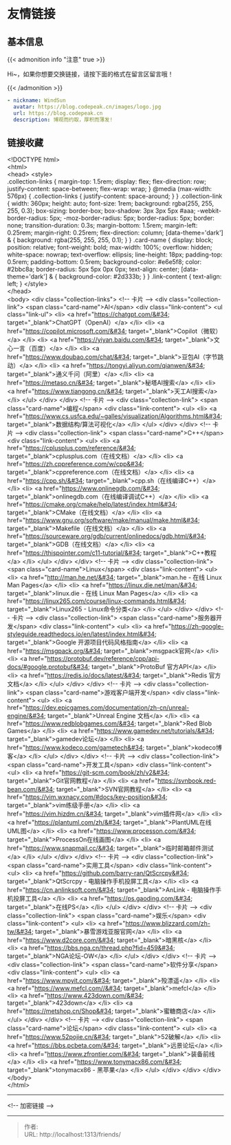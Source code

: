 # 友情链接



## 基本信息
{{&lt; admonition info &#34;注意&#34; true &gt;}}

Hi~，如果你想要交换链接，请按下面的格式在留言区留言哦！

{{&lt; /admonition &gt;}}
```yaml
- nickname: WindSun
  avatar: https://blog.codepeak.cn/images/logo.jpg
  url: https://blog.codepeak.cn
  description: 博观而约取，厚积而薄发!
```

## 链接收藏

&lt;!DOCTYPE html&gt;  
&lt;html&gt;  
&lt;head&gt;
    &lt;style&gt;  
      .collection-links {
          margin-top: 1.5rem;
          display: flex;
          flex-direction: row;
          justify-content: space-between;
          flex-wrap: wrap;
      }
      @media (max-width: 576px) {
          .collection-links {
              justify-content: space-around;
          }
      }
      .collection-link {
          width: 360px;
          height: auto;
          font-size: 1rem;
          background: rgba(255, 255, 255, 0.3);
          box-sizing: border-box;
          box-shadow: 3px 3px 5px #aaa;
          -webkit-border-radius: 5px;
          -moz-border-radius: 5px;
          border-radius: 5px;
          border: none;
          transition-duration: 0.3s;
          margin-bottom: 1.5rem;
          margin-left: 0.25rem;
          margin-right: 0.25rem;
          flex-direction: column;
          [data-theme=&#39;dark&#39;] &amp; {
            background: rgba(255, 255, 255, 0.1);
          }
      }
      .card-name {
          display: block;
          position: relative;
          font-weight: bold;
          max-width: 100%;
          overflow: hidden;
          white-space: nowrap;
          text-overflow: ellipsis;
          line-height: 18px;
          padding-top: 0.5rem;
          padding-bottom: 0.5rem;
          background-color: #e6e5f8;
          color: #2bbc8a;
          border-radius: 5px 5px 0px 0px;
          text-align: center;
          [data-theme=&#39;dark&#39;] &amp; {
            background-color: #2d333b;
          }
      }
      .link-content {
        text-align: left;
      }
    &lt;/style&gt;  
&lt;/head&gt;  
&lt;body&gt;
  &lt;div class=&#34;collection-links&#34;&gt;
    &lt;!-- 卡片 --&gt;
    &lt;div class=&#34;collection-link&#34;&gt;
      &lt;span class=&#34;card-name&#34;&gt;AI&lt;/span&gt;
      &lt;div class=&#34;link-content&#34;&gt;
        &lt;ul class=&#34;link-ul&#34;&gt;
            &lt;li&gt; &lt;a href=&#34;https://chatgpt.com/&#34; target=&#34;_blank&#34;&gt;ChatGPT（OpenAI）&lt;/a&gt; &lt;/li&gt;
            &lt;li&gt; &lt;a href=&#34;https://copilot.microsoft.com/&#34; target=&#34;_blank&#34;&gt;Copilot（微软）&lt;/a&gt; &lt;/li&gt;
            &lt;li&gt; &lt;a href=&#34;https://yiyan.baidu.com/&#34; target=&#34;_blank&#34;&gt;文心一言（百度）&lt;/a&gt; &lt;/li&gt;
            &lt;li&gt; &lt;a href=&#34;https://www.doubao.com/chat/&#34; target=&#34;_blank&#34;&gt;豆包AI（字节跳动）&lt;/a&gt; &lt;/li&gt;
            &lt;li&gt; &lt;a href=&#34;https://tongyi.aliyun.com/qianwen/&#34; target=&#34;_blank&#34;&gt;通义千问（阿里）&lt;/a&gt; &lt;/li&gt;
            &lt;li&gt; &lt;a href=&#34;https://metaso.cn/&#34; target=&#34;_blank&#34;&gt;秘塔AI搜索&lt;/a&gt; &lt;/li&gt;
            &lt;li&gt; &lt;a href=&#34;https://www.tiangong.cn/&#34; target=&#34;_blank&#34;&gt;天工AI搜索&lt;/a&gt; &lt;/li&gt;
        &lt;/ul&gt;
      &lt;/div&gt;
    &lt;/div&gt;
    &lt;!-- 卡片 --&gt;
    &lt;div class=&#34;collection-link&#34;&gt;
      &lt;span class=&#34;card-name&#34;&gt;编程&lt;/span&gt;
      &lt;div class=&#34;link-content&#34;&gt;
        &lt;ul&gt;
            &lt;li&gt; &lt;a href=&#34;https://www.cs.usfca.edu/~galles/visualization/Algorithms.html&#34; target=&#34;_blank&#34;&gt;数据结构/算法可视化&lt;/a&gt; &lt;/li&gt;
        &lt;/ul&gt;
      &lt;/div&gt;
    &lt;/div&gt;
    &lt;!-- 卡片 --&gt;
    &lt;div class=&#34;collection-link&#34;&gt;
      &lt;span class=&#34;card-name&#34;&gt;C&#43;&#43;&lt;/span&gt;
      &lt;div class=&#34;link-content&#34;&gt;
        &lt;ul&gt;
            &lt;li&gt; &lt;a href=&#34;https://cplusplus.com/reference/&#34; target=&#34;_blank&#34;&gt;cplusplus.com（在线文档）&lt;/a&gt; &lt;/li&gt;
            &lt;li&gt; &lt;a href=&#34;https://zh.cppreference.com/w/cpp&#34; target=&#34;_blank&#34;&gt;cppreference.com（在线文档）&lt;/a&gt; &lt;/li&gt;
            &lt;li&gt; &lt;a href=&#34;https://cpp.sh/&#34; target=&#34;_blank&#34;&gt;cpp.sh（在线编译C&#43;&#43;）&lt;/a&gt; &lt;/li&gt;
            &lt;li&gt; &lt;a href=&#34;https://www.onlinegdb.com/&#34; target=&#34;_blank&#34;&gt;onlinegdb.com（在线编译调试C&#43;&#43;）&lt;/a&gt; &lt;/li&gt;
            &lt;li&gt; &lt;a href=&#34;https://cmake.org/cmake/help/latest/index.html&#34; target=&#34;_blank&#34;&gt;CMake（在线文档）&lt;/a&gt; &lt;/li&gt;
            &lt;li&gt; &lt;a href=&#34;https://www.gnu.org/software/make/manual/make.html&#34; target=&#34;_blank&#34;&gt;Makefile（在线文档）&lt;/a&gt; &lt;/li&gt;
            &lt;li&gt; &lt;a href=&#34;https://sourceware.org/gdb/current/onlinedocs/gdb.html/&#34; target=&#34;_blank&#34;&gt;GDB（在线文档）&lt;/a&gt; &lt;/li&gt;
            &lt;li&gt; &lt;a href=&#34;https://thispointer.com/c11-tutorial/&#34; target=&#34;_blank&#34;&gt;C&#43;&#43;教程&lt;/a&gt; &lt;/li&gt;
        &lt;/ul&gt;
      &lt;/div&gt;
    &lt;/div&gt;
    &lt;!-- 卡片 --&gt;
    &lt;div class=&#34;collection-link&#34;&gt;
      &lt;span class=&#34;card-name&#34;&gt;Linux&lt;/span&gt;
      &lt;div class=&#34;link-content&#34;&gt;
        &lt;ul&gt;
            &lt;li&gt; &lt;a href=&#34;http://man.he.net/&#34; target=&#34;_blank&#34;&gt;man.he - 在线 Linux Man Pages&lt;/a&gt; &lt;/li&gt;
            &lt;li&gt; &lt;a href=&#34;https://linux.die.net/man/&#34; target=&#34;_blank&#34;&gt;linux.die - 在线 Linux Man Pages&lt;/a&gt; &lt;/li&gt;
            &lt;li&gt; &lt;a href=&#34;https://linux265.com/course/linux-commands.html&#34; target=&#34;_blank&#34;&gt;Linux265 - Linux命令分类&lt;/a&gt; &lt;/li&gt;
        &lt;/ul&gt;
      &lt;/div&gt;
    &lt;/div&gt;
    &lt;!-- 卡片 --&gt;
    &lt;div class=&#34;collection-link&#34;&gt;
      &lt;span class=&#34;card-name&#34;&gt;服务器开发&lt;/span&gt;
      &lt;div class=&#34;link-content&#34;&gt;
        &lt;ul&gt;
            &lt;li&gt; &lt;a href=&#34;https://zh-google-styleguide.readthedocs.io/en/latest/index.html&#34; target=&#34;_blank&#34;&gt;Google 开源项目代码风格指南&lt;/a&gt; &lt;/li&gt;
            &lt;li&gt; &lt;a href=&#34;https://msgpack.org/&#34; target=&#34;_blank&#34;&gt;msgpack官网&lt;/a&gt; &lt;/li&gt;
            &lt;li&gt; &lt;a href=&#34;https://protobuf.dev/reference/cpp/api-docs/#google.protobuf&#34; target=&#34;_blank&#34;&gt;ProtoBuf 官方API&lt;/a&gt; &lt;/li&gt;
            &lt;li&gt; &lt;a href=&#34;https://redis.io/docs/latest/&#34; target=&#34;_blank&#34;&gt;Redis 官方文档&lt;/a&gt; &lt;/li&gt;
        &lt;/ul&gt;
      &lt;/div&gt;
    &lt;/div&gt;
    &lt;!-- 卡片 --&gt;
    &lt;div class=&#34;collection-link&#34;&gt;
      &lt;span class=&#34;card-name&#34;&gt;游戏客户端开发&lt;/span&gt;
      &lt;div class=&#34;link-content&#34;&gt;
        &lt;ul&gt;
            &lt;li&gt; &lt;a href=&#34;https://dev.epicgames.com/documentation/zh-cn/unreal-engine/&#34; target=&#34;_blank&#34;&gt;Unreal Engine 文档&lt;/a&gt; &lt;/li&gt;
            &lt;li&gt; &lt;a href=&#34;https://www.redblobgames.com/&#34; target=&#34;_blank&#34;&gt;Red Blob Games&lt;/a&gt; &lt;/li&gt;
            &lt;li&gt; &lt;a href=&#34;https://www.gamedev.net/tutorials/&#34; target=&#34;_blank&#34;&gt;gamedev论坛&lt;/a&gt; &lt;/li&gt;
            &lt;li&gt; &lt;a href=&#34;https://www.kodeco.com/gametech&#34; target=&#34;_blank&#34;&gt;kodeco博客&lt;/a&gt; &lt;/li&gt;
        &lt;/ul&gt;
      &lt;/div&gt;
    &lt;/div&gt;
    &lt;!-- 卡片 --&gt;
    &lt;div class=&#34;collection-link&#34;&gt;
      &lt;span class=&#34;card-name&#34;&gt;开发工具&lt;/span&gt;
      &lt;div class=&#34;link-content&#34;&gt;
        &lt;ul&gt;
            &lt;li&gt; &lt;a href=&#34;https://git-scm.com/book/zh/v2&#34; target=&#34;_blank&#34;&gt;Git官网教程&lt;/a&gt; &lt;/li&gt;
            &lt;li&gt; &lt;a href=&#34;https://svnbook.red-bean.com/&#34; target=&#34;_blank&#34;&gt;SVN官网教程&lt;/a&gt; &lt;/li&gt;
            &lt;li&gt; &lt;a href=&#34;https://vim.wxnacy.com/#docs/key-position&#34; target=&#34;_blank&#34;&gt;vim练级手册&lt;/a&gt; &lt;/li&gt;
            &lt;li&gt; &lt;a href=&#34;https://vim.hizdm.cn/&#34; target=&#34;_blank&#34;&gt;vim插件网&lt;/a&gt; &lt;/li&gt;
            &lt;li&gt; &lt;a href=&#34;https://plantuml.com/zh/&#34; target=&#34;_blank&#34;&gt;PlantUML在线UML图&lt;/a&gt; &lt;/li&gt;
            &lt;li&gt; &lt;a href=&#34;https://www.processon.com/&#34; target=&#34;_blank&#34;&gt;ProcessOn在线画图&lt;/a&gt; &lt;/li&gt;
            &lt;li&gt; &lt;a href=&#34;https://www.snapmail.cc/&#34; target=&#34;_blank&#34;&gt;临时邮箱邮件测试&lt;/a&gt; &lt;/li&gt;
        &lt;/ul&gt;
      &lt;/div&gt;
    &lt;/div&gt;
    &lt;!-- 卡片 --&gt;
    &lt;div class=&#34;collection-link&#34;&gt;
      &lt;span class=&#34;card-name&#34;&gt;实用工具&lt;/span&gt;
      &lt;div class=&#34;link-content&#34;&gt;
        &lt;ul&gt;
            &lt;li&gt; &lt;a href=&#34;https://github.com/barry-ran/QtScrcpy&#34; target=&#34;_blank&#34;&gt;QtScrcpy - 电脑操作手机投屏工具&lt;/a&gt; &lt;/li&gt;
            &lt;li&gt; &lt;a href=&#34;https://cn.anlinksoft.com/&#34; target=&#34;_blank&#34;&gt;AnLink - 电脑操作手机投屏工具&lt;/a&gt; &lt;/li&gt;
            &lt;li&gt; &lt;a href=&#34;https://ps.gaoding.com/&#34; target=&#34;_blank&#34;&gt;在线PS&lt;/a&gt; &lt;/li&gt;
        &lt;/ul&gt;
      &lt;/div&gt;
    &lt;/div&gt;
    &lt;!-- 卡片 --&gt;
    &lt;div class=&#34;collection-link&#34;&gt;
      &lt;span class=&#34;card-name&#34;&gt;娱乐&lt;/span&gt;
      &lt;div class=&#34;link-content&#34;&gt;
        &lt;ul&gt;
            &lt;li&gt; &lt;a href=&#34;https://www.blizzard.com/zh-tw/&#34; target=&#34;_blank&#34;&gt;暴雪游戏亚服官网&lt;/a&gt; &lt;/li&gt;
            &lt;li&gt; &lt;a href=&#34;https://www.d2core.com/&#34; target=&#34;_blank&#34;&gt;暗黑核&lt;/a&gt; &lt;/li&gt;
            &lt;li&gt; &lt;a href=&#34;https://bbs.nga.cn/thread.php?fid=459&#34; target=&#34;_blank&#34;&gt;NGA论坛-OW&lt;/a&gt; &lt;/li&gt;
        &lt;/ul&gt;
      &lt;/div&gt;
    &lt;/div&gt;
    &lt;!-- 卡片 --&gt;
    &lt;div class=&#34;collection-link&#34;&gt;
      &lt;span class=&#34;card-name&#34;&gt;软件分享&lt;/span&gt;
      &lt;div class=&#34;link-content&#34;&gt;
        &lt;ul&gt;
            &lt;li&gt; &lt;a href=&#34;https://www.mpyit.com/&#34; target=&#34;_blank&#34;&gt;殁漂遥&lt;/a&gt; &lt;/li&gt;
            &lt;li&gt; &lt;a href=&#34;https://www.mefcl.com//&#34; target=&#34;_blank&#34;&gt;mefcl&lt;/a&gt; &lt;/li&gt;
            &lt;li&gt; &lt;a href=&#34;https://www.423down.com/&#34; target=&#34;_blank&#34;&gt;423down&lt;/a&gt; &lt;/li&gt;
            &lt;li&gt; &lt;a href=&#34;https://metshop.cn/Shop&#34; target=&#34;_blank&#34;&gt;蜜糖商店&lt;/a&gt; &lt;/li&gt;
        &lt;/ul&gt;
      &lt;/div&gt;
    &lt;/div&gt;
    &lt;!-- 卡片 --&gt;
    &lt;div class=&#34;collection-link&#34;&gt;
      &lt;span class=&#34;card-name&#34;&gt;论坛&lt;/span&gt;
      &lt;div class=&#34;link-content&#34;&gt;
        &lt;ul&gt;
            &lt;li&gt; &lt;a href=&#34;https://www.52pojie.cn/&#34; target=&#34;_blank&#34;&gt;52破解&lt;/a&gt; &lt;/li&gt;
            &lt;li&gt; &lt;a href=&#34;https://bbs.pcbeta.com/&#34; target=&#34;_blank&#34;&gt;远景论坛&lt;/a&gt; &lt;/li&gt;
            &lt;li&gt; &lt;a href=&#34;https://www.zfrontier.com/&#34; target=&#34;_blank&#34;&gt;装备前线&lt;/a&gt; &lt;/li&gt;
            &lt;li&gt; &lt;a href=&#34;https://www.tonymacx86.com/&#34; target=&#34;_blank&#34;&gt;tonymacx86 - 黑苹果&lt;/a&gt; &lt;/li&gt;
        &lt;/ul&gt;
      &lt;/div&gt;
    &lt;/div&gt;
  &lt;/div&gt;
&lt;/body&gt;  
&lt;/html&gt;

---

&lt;!-- 加密链接 --&gt;

---

> 作者:   
> URL: http://localhost:1313/friends/  


